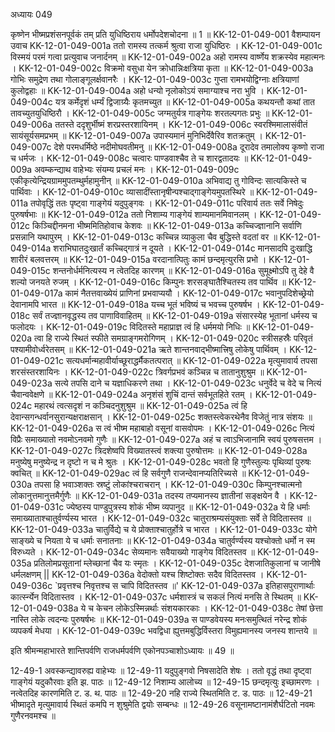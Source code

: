 अध्यायः 049

कृष्णेन भीष्मप्रशंसनपूर्वकं तम् प्रति युधिष्ठिराय धर्मोपदेशचोदना ॥ 1 ॥
KK-12-01-049-001	वैशम्पायन उवाच 
KK-12-01-049-001a	ततो रामस्य तत्कर्म श्रुत्वा राजा युधिष्ठिरः ।
KK-12-01-049-001c	विस्मयं परमं गत्वा प्रत्युवाच जनार्दनम् ॥
KK-12-01-049-002a	अहो रामस्य वार्ष्णेय शक्रस्येव महात्मनः ।
KK-12-01-049-002c	विक्रमो वसुधा येन क्रोधान्निःक्षत्रिया कृता ॥
KK-12-01-049-003a	गोभिः समुद्रेण तथा गोलाङ्गूलर्क्षवानरैः ।
KK-12-01-049-003c	गुप्ता रामभयोद्विग्नाः क्षत्रियाणां कुलोद्वहाः ॥
KK-12-01-049-004a	अहो धन्यो नृलोकोऽयं समाग्याश्च नरा भुवि ।
KK-12-01-049-004c	यत्र कर्मेदृशं धर्म्यं द्विजाग्र्यैः कृतमच्युत ॥
KK-12-01-049-005a	कथयन्तौ कथां तात तावच्युतयुधिष्ठिरौ ।
KK-12-01-049-005c	जग्मतुर्यत्र गाङ्गेयः शरतल्पगतः प्रभुः ॥
KK-12-01-049-006a	ततस्ते ददृशुर्भीष्मं शरप्रस्तरशायिनम् ।
KK-12-01-049-006c	स्वरश्मिमालासंवीतं सायंसूर्यसमप्रभम् ॥
KK-12-01-049-007a	उपास्यमानं मुनिभिर्देवैरिव शतक्रतुम् ।
KK-12-01-049-007c	देशे परमधर्मिष्ठे नदीमोघवतीमनु ॥
KK-12-01-049-008a	दूरादेव तमालोक्य कृष्णो राजा च धर्मजः ।
KK-12-01-049-008c	चत्वारः पाण्डवाश्चैव ते च शारद्वतादयः ॥
KK-12-01-049-009a	अवम्कन्द्याथ वाहेभ्यः संयम्य प्रचलं मनः ।
KK-12-01-049-009c	एकीकृत्येन्द्रियग्राममुपतम्थुर्महामुनीन् ॥
KK-12-01-049-010a	अभिवाद्य तु गोविन्दः सात्यकिस्ते च पार्थिवाः ।
KK-12-01-049-010c	व्यासादींस्तानृषीन्पश्चाद्गाङ्गेयमुपतस्थिरे ॥
KK-12-01-049-011a	तपोवृद्धिं ततः पृष्ट्वा गाङ्गेयं यदुपुङ्गवः ।
KK-12-01-049-011c	परिवार्य ततः सर्वे निषेदुः पुरुषर्षभाः ॥
KK-12-01-049-012a	ततो निशाम्य गाङ्गेयं शाम्यमानमिवानलम् ।
KK-12-01-049-012c	किञ्चिद्दीनमना भीष्ममितिहोवाच केशवः ॥
KK-12-01-049-013a	कच्चिज्ज्ञानानि सर्वाणि प्रसन्नानि यथापुरम् ।
KK-12-01-049-013c	कच्चिन्न व्याकुला चैव बुद्धिस्ते वदतां वर ॥
KK-12-01-049-014a	शराभिघातदुःखार्तं कच्चिद्गात्रं न दूयते ।
KK-12-01-049-014c	मानसादपि दुःखाद्धि शारीरं बलवत्तरम् ॥
KK-12-01-049-015a	वरदानात्पितुः कामं छन्दमृत्युरसि प्रभो ।
KK-12-01-049-015c	शन्तनोर्धर्मनित्यस्य न त्वेतदिह कारणम् ॥
KK-12-01-049-016a	सुमूक्ष्मोऽपि तु देहे वै शल्यो जनयते रुजम् ।
KK-12-01-049-016c	किम्पुनः शरसङ्घातैश्चितस्य तव पार्थिव ॥
KK-12-01-049-017a	कामं नैतत्तवाख्येयं प्राणिनां प्रभवाप्ययौ ।
KK-12-01-049-017c	भवानुपदिशेच्छ्रेयो देवानामपि भारत ॥
KK-12-01-049-018a	यच्च भूतं भविष्यं च भवच्च पुरुषर्षभ ।
KK-12-01-049-018c	सर्वं तज्ज्ञानवृद्धस्य तव पाणाविवाहितम् ॥
KK-12-01-049-019a	संसारस्येह भूतानां धर्मस्य च फलोदयः ।
KK-12-01-049-019c	विदितस्ते महाप्राज्ञ त्वं हि धर्ममयो निधिः ॥
KK-12-01-049-020a	त्वा हि राज्ये स्थितं स्फीते समग्राङ्गमरोगिणम् ।
KK-12-01-049-020c	स्त्रीसहस्रैः परिवृतं पश्यामीवोर्ध्वरेतसम् ॥
KK-12-01-049-021a	ऋते शान्तनवाद्भीष्मात्त्रिषु लोकेषु पार्थिवम् ।
KK-12-01-049-021c	सत्यधर्मान्महावीर्याच्छूराद्धर्मैकतत्परात् ॥
KK-12-01-049-022a	मृत्युमावार्य तपसा शरसंस्तरशायिनः ।
KK-12-01-049-022c	त्रिवर्गप्रभवं कञ्चिन्न च तातानुशुश्रुम ॥
KK-12-01-049-023a	सत्ये तपसि दाने च यज्ञाधिकरणे तथा ।
KK-12-01-049-023c	धनुर्वेदे च वेदे च नित्यं चैवान्ववेक्षणे ॥
KK-12-01-049-024a	अनृशंसं शुचिं दान्तं सर्वभूतहिते रतम् ।
KK-12-01-049-024c	महारथं त्वत्सदृशं न कञ्चिदनुशुश्रुम ॥
KK-12-01-049-025a	त्वं हि देवान्सगन्धर्वानसुरान्यक्षराक्षसान् ।
KK-12-01-049-025c	शक्तस्त्वेकरथेनैव विजेतुं नात्र संशयः ॥
KK-12-01-049-026a	स त्वं भीष्म महाबाहो वसूनां वासवोपमः ।
KK-12-01-049-026c	नित्यं विप्रैः समाख्यातो नवमोऽनवमो गुणैः ॥
KK-12-01-049-027a	अहं च त्वाऽभिजानामि स्वयं पुरुषसत्तम ।
KK-12-01-049-027c	त्रिदशेष्वपि विख्यातस्त्वं शक्त्या पुरुषोत्तमः ॥
KK-12-01-049-028a	मनुष्येषु मनुष्येन्द्र न दृष्टो न च मे श्रुतः ।
KK-12-01-049-028c	भवतो हि गुणैस्तुल्यः पृथिव्यां पुरुषः क्वचित् ॥
KK-12-01-049-029ac	त्वं हि सर्वगुणै राजन्देवानप्यतिरिच्यसे ॥
KK-12-01-049-030a	तपसा हि भवाञ्शक्तः स्रष्टुं लोकांश्चराचरान् ।
KK-12-01-049-030c	किम्पुनश्चात्मनो लोकानुत्तमानुत्तमैर्गुणैः ॥
KK-12-01-049-031a	तदस्य तप्यमानस्य ज्ञातीनां सङ्क्षयेन वै ।
KK-12-01-049-031c	ज्येष्ठस्य पाण्डुपुत्रस्य शोकं भीष्म व्यपानुद ॥
KK-12-01-049-032a	ये हि धर्माः समाख्याताश्चातुर्वर्ण्यस्य भारत ।
KK-12-01-049-032c	चातुराश्रम्यसंयुक्ताः सर्वे ते विदितास्तव ॥
KK-12-01-049-033a	चातुर्विद्ये च ये प्रोक्ताश्चातुर्होत्रे च भारत ।
KK-12-01-049-033c	योगे साङ्ख्ये च नियता ये च धर्माः सनातनाः ॥
KK-12-01-049-034a	चातुर्वर्ण्यस्य यश्चोक्तो धर्मो न स्म विरुध्यते ।
KK-12-01-049-034c	सेव्यमानः सवैयाख्यो गाङ्गेय विदितस्तव ॥
KK-12-01-049-035a	प्रतिलोमप्रसूतानां म्लेच्छानां चैव यः स्मृतः ।
KK-12-01-049-035c	देशजातिकुलानां च जानीषे धर्मलक्षणम् ||
KK-12-01-049-036a	वेदोक्तो यश्च शिष्टोक्तः सदैव विदितस्तव ।
KK-12-01-049-036c	`प्रवृत्तश्च निवृत्तश्च स चापि विदितस्तव ॥'
KK-12-01-049-037a	इतिहासपुराणार्थाः कार्त्स्न्येन विदितास्तव ।
KK-12-01-049-037c	धर्मशास्त्रं च सकलं नित्यं मनसि ते स्थितम् ॥
KK-12-01-049-038a	ये च केचन लोकेऽस्मिन्नर्थाः संशयकारकाः ।
KK-12-01-049-038c	तेषां छेत्ता नास्ति लोके त्वदन्यः पुरुषर्षभः ॥
KK-12-01-049-039a	स पाण्डवेयस्य मनःसमुत्थितं नरेन्द्र शोकं व्यपकर्ष मेधया ।
KK-12-01-049-039c	भवद्विधा ह्युत्तमबुद्धिर्विस्तरा विमुह्यमानस्य जनस्य शान्तये ॥ 

इति श्रीमन्महाभारते शान्तिपर्वणि राजधर्मपर्वणि एकोनपञ्चाशोऽध्यायः ॥ 49 ॥

12-49-1 अवस्कन्द्यावरुह्य वाहेभ्यः ॥ 12-49-11 यदुपुङ्गवो निषसादेति शेषः । ततो वृद्धं तथा दृष्ट्वा गाङ्गेयं यदुकौरवाः इति झ. पाठः ॥ 12-49-12 निशाम्य आलोच्य ॥ 12-49-15 छन्दमृत्युः इच्छामरणः । नत्वेतदिह कारणमिति ट. ड. थ. पाठः ॥ 12-49-20 नहि राज्ये स्थितमिति ट. ड. पाठः ॥ 12-49-21 भीष्मादृते मृत्युमावार्य स्थितं कमपि न शुश्रुमेति द्वयोः सम्बन्धः ॥ 12-49-26 वसूनामष्टानामंशैर्घटितो नवमः गुणैरनवमश्च ॥
